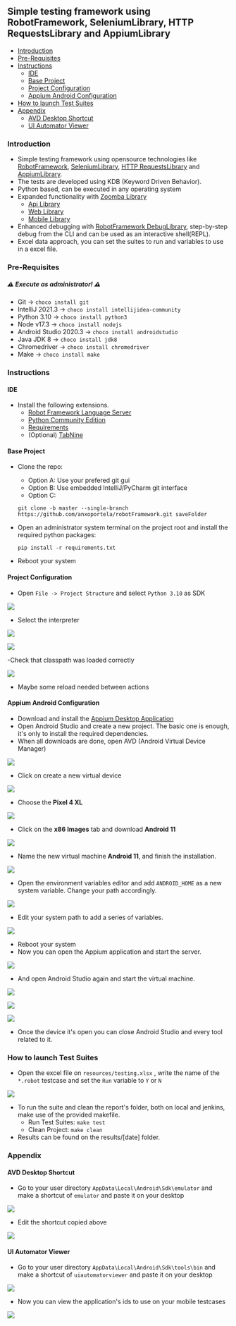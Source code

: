 ## Simple testing framework using RobotFramework, SeleniumLibrary, HTTP RequestsLibrary and AppiumLibrary

- [Introduction](#introduction)
- [Pre-Requisites](#pre-requisites)
- [Instructions](#instructions)
    + [IDE](#ide)
    + [Base Project](#base-project)
    + [Project Configuration](#project-configuration)
    + [Appium Android Configuration](#appium-android-configuration)
- [How to launch Test Suites](#how-to-launch-test-suites)
- [Appendix](#appendix)
    + [AVD Desktop Shortcut](#avd-desktop-shortcut)
    + [UI Automator Viewer](#ui-automator-viewer)

### Introduction

- Simple testing framework using opensource technologies like [RobotFramework](https://robotframework.org/), [SeleniumLibrary](https://robotframework.org/SeleniumLibrary/SeleniumLibrary.html), [HTTP RequestsLibrary](https://marketsquare.github.io/robotframework-requests/doc/RequestsLibrary.html) and [AppiumLibrary](https://serhatbolsu.github.io/robotframework-appiumlibrary/AppiumLibrary.html).
- The tests are developed using KDB (Keyword Driven Behavior).
- Python based, can be executed in any operating system
- Expanded functionality with [Zoomba Library](https://github.com/Accruent/robotframework-zoomba)
  - [Api Library](https://accruent.github.io/robotframework-zoomba/APILibraryDocumentation.html)
  - [Web Library](https://accruent.github.io/robotframework-zoomba/GUILibraryDocumentation.html)
  - [Mobile Library](https://accruent.github.io/robotframework-zoomba/MobileLibraryDocumentation.html)
- Enhanced debugging with [RobotFramework DebugLibrary](https://github.com/xyb/robotframework-debuglibrary), step-by-step debug from the CLI and can be used as an interactive shell(REPL).
- Excel data approach, you can set the suites to run and variables to use in a excel file.



### Pre-Requisites

#####  :warning: __Execute as administrator!__ :warning:

- Git -> ` choco install git `
- IntelliJ 2021.3 -> ` choco install intellijidea-community `
- Python 3.10 -> ` choco install python3 `
- Node v17.3 -> ` choco install nodejs `
- Android Studio 2020.3 -> ` choco install androidstudio `
- Java JDK 8 -> ` choco install jdk8 `
- Chromedriver -> ` choco install chromedriver `
- Make -> ` choco install make `



### Instructions


#### IDE

- Install the following extensions.
    - [Robot Framework Language Server](https://plugins.jetbrains.com/plugin/16086-robot-framework-language-server)
    - [Python Community Edition](https://plugins.jetbrains.com/plugin/7322-python-community-edition)
    - [Requirements](https://plugins.jetbrains.com/plugin/10837-requirements)
    - (Optional) [TabNine](https://plugins.jetbrains.com/plugin/12798-tabnine-ai-code-completion-js-java-python-ts-rust-go-php--more)


#### Base Project

- Clone the repo:
    - Option A: Use your prefered git gui
    - Option B: Use embedded IntelliJ/PyCharm git interface
    - Option C:
    
    ` git clone -b master --single-branch https://github.com/anxoportela/robotFramework.git saveFolder `

- Open an administrator system terminal on the project root and install the required python packages:

    ` pip install -r requirements.txt `

- Reboot your system


#### Project Configuration

 - Open ` File -> Project Structure ` and select ` Python 3.10 ` as SDK

 ![](docs/11.PNG)
 
 - Select the interpreter
 
 ![](docs/12.PNG) 
 
![](docs/13.PNG)

 -Check that classpath was loaded correctly

![](docs/14.PNG)

 - Maybe some reload needed between actions


#### Appium Android Configuration

 - Download and install the [Appium Desktop Application](https://github.com/appium/appium-desktop/releases/latest)
 - Open Android Studio and create a new project. The basic one is enough, it's only to install the required dependencies.
 - When all downloads are done, open AVD (Android Virtual Device Manager)

![](docs/00.PNG)

 - Click on create a new virtual device

![](docs/01.PNG)

 - Choose the __Pixel 4 XL__

![](docs/02.PNG)

 - Click on the __x86 Images__ tab and download __Android 11__

![](docs/03.PNG)

 - Name the new virtual machine __Android 11__, and finish the installation.

![](docs/04.PNG)

 - Open the environment variables editor and add ` ANDROID_HOME ` as a new system variable. Change your path accordingly.

![](docs/05.PNG)

 - Edit your system path to add a series of variables.

![](docs/06.PNG)

 - Reboot your system
 - Now you can open the Appium application and start the server.

![](docs/07.PNG)

 - And open Android Studio again and start the virtual machine.

![](docs/00.PNG)

![](docs/08.PNG)

![](docs/09.PNG)

 - Once the device it's open you can close Android Studio and every tool related to it.


### How to launch Test Suites

- Open the excel file on ` resources/testing.xlsx ` , write the name of the ` *.robot ` testcase and set the ` Run ` variable to ` Y ` or ` N `  

![](docs/10.PNG)
- To run the suite and clean the report's folder, both on local and jenkins, make use of the provided makefile.
    - Run Test Suites: ` make test `
    - Clean Project: ` make clean `
- Results can be found on the results/[date] folder.


### Appendix


#### AVD Desktop Shortcut

- Go to your user directory ` AppData\Local\Android\Sdk\emulator ` and make a shortcut of ` emulator ` and paste it on your desktop
   
![](docs/15.PNG)

- Edit the shortcut copied above

![](docs/16.PNG)


#### UI Automator Viewer

 - Go to your user directory ` AppData\Local\Android\Sdk\tools\bin ` and make a shortcut of ` uiautomatorviewer ` and paste it on your desktop

![](docs/17.PNG)

 - Now you can view the application's ids to use on your mobile testcases

![](docs/18.PNG)


